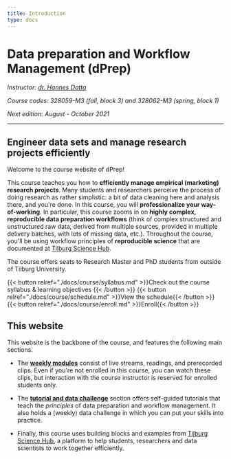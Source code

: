 ```yaml
---
title: Introduction
type: docs
---
```


# Data preparation and Workflow Management (dPrep)


_Instructor: [dr. Hannes Datta](https://hannesdatta.com)_

_Course codes: 328059-M3 (fall, block 3) and 328062-M3 (spring, block 1)_

_Next edition: August - October 2021_

-------

## Engineer data sets and manage research projects efficiently

Welcome to the course website of dPrep!

This course teaches you how to __efficiently manage empirical (marketing) research projects__. Many students and researchers perceive the process of doing research as rather simplistic: a bit of data cleaning here and analysis there, and you're done. In this course, you will __professionalize your way-of-working__. In particular, this course zooms in on __highly complex, reproducible data preparation workflows__ (think of complex structured and unstructured raw data, derived from multiple sources, provided in multiple delivery batches, with lots of missing data, etc.). Throughout the course, you'll be using workflow principles of __reproducible science__ that are documented at [Tilburg Science Hub](https://tilburgsciencehub.com).

The course offers seats to Research Master and PhD students from outside of Tilburg University.

{{< button relref="./docs/course/syllabus.md" >}}Check out the course syllabus & learning objectives {{< /button >}}
{{< button relref="./docs/course/schedule.md" >}}View the schedule{{< /button >}}
{{< button relref="./docs/course/enroll.md" >}}Enroll{{< /button >}}

## This website

This website is the backbone of the course, and features the following main sections.

- The __[weekly modules](docs/modules)__ consist of live streams, readings, and prerecorded clips. Even if you're not enrolled in this course, you can watch these clips, but interaction with the course instructor is reserved for enrolled students only.

- The [__tutorial and data challenge__](docs/tutorials) section offers self-guided tutorials that teach the *principles* of data preparation and workflow management. It also holds a (weekly) data challenge in which you can put your skills into practice. <!--Use these to start your own empirical research projects! <!--a workflow for collecting online data, and -->

- Finally, this course uses building blocks and examples from [Tilburg Science Hub](https://tilburgsciencehub.com), a platform to help students, researchers and data scientists to work together efficiently.

<!--- Finally, the [__building block__](docs/snippets) section offers a collection of code snippets in Python that you can use to build and extend your own scrapers and API retrieval projects.
-->
